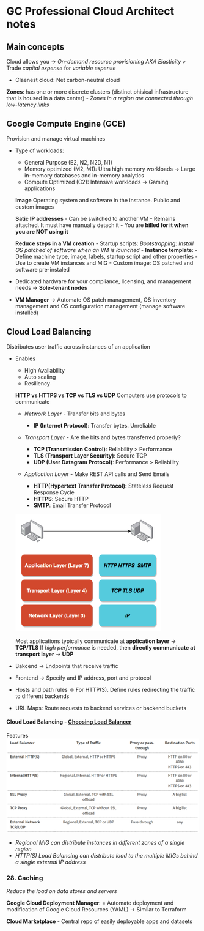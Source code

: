 # GC Professional Cloud Architect notes

## Main concepts

Cloud allows you -> _On-demand resource provisioning AKA Elasticity_
    > Trade *capital expense* for *variable expense*
- Claenest cloud: Net carbon-neutral cloud

**Zones**: has one or more discrete clusters (distinct phisical infrastructure that is housed in a data center)
    - _Zones in a region are connected through low-latency links_

## Google Compute Engine (GCE)
Provision and manage virtual machines
- Type of workloads:
    - General Purpose (E2, N2, N2D, N1)
    - Memory optimized (M2, M1): Ultra high memory workloads -> Large in-memory databases and in-memory analytics
    - Compute Optimized (C2): Intensive workloads -> Gaming applications

    **Image**
    Operating system and software in the instance. Public and custom images

    **Satic IP addresses**
        - Can be switched to another VM
        - Remains attached. It must have manually detach it
        - You are **billed for it when you are NOT using it**

    **Reduce steps in a VM creation**
        - Startup scripts: _Bootstrapping: Install OS patched of software when an VM is launched_
        - **Instance template**: 
            - Define machine type, image, labels, startup script and other properties
            - Use to create VM instances and MIG
        - Custom image: OS patched and software pre-instaled

- Dedicated hardware for your compliance, licensing, and management needs -> **Sole-tenant nodes**
- **VM Manager** -> Automate OS patch management, OS inventory management and OS configuration management (manage software installed)

## Cloud Load Balancing
Distributes user traffic across instances of an application 

- Enables
    - High Availability
    - Auto scaling
    - Resiliency

    **HTTP vs HTTPS vs TCP vs TLS vs UDP**
    Computers use protocols to communicate

    - *Network Layer* - Transfer bits and bytes
        - **IP (Internet Protocol)**: Transfer bytes. Unreliable

    - *Transport Layer* - Are the bits and bytes transferred properly?
        - **TCP (Transmission Control)**: Reliability > Performance
        - **TLS (Transport Layer Security)**: Secure TCP
        - **UDP (User Datagram Protocol)**: Performance > Reliability

    - *Application Layer* - Make REST API calls and Send Emails
        - **HTTP(Hypertext Transfer Protocol):** Stateless Request Response Cycle
        - **HTTPS**: Secure HTTP
        - **SMTP**: Email Transfer Protocol

    ![Layers](Images/image.png)

    Most applications typically communicate at **application layer** -> **TCP/TLS**
    If *high performance* is needed, then **directly communicate at transport layer** -> **UDP**

- Bakcend -> Endpoints that receive traffic
- Frontend -> Specify and IP address, port and protocol
- Hosts and path rules -> For HTTP(S). Define rules redirecting the traffic to different backends
- URL Maps: Route requests to backend services or backend buckets

#### Cloud Load Balancing - [Choosing Load Balancer](https://cloud.google.com/load-balancing/images/choose-lb.svg)

Features
![alt text](Images/image-2.png)

- _Regional MIG can distribute instances in different zones of a single region_
- _HTTP(S) Load Balancing can distribute load to the multiple MIGs behind a single external IP address_

### 28. Caching
*Reduce the load on data stores and servers*


**Google Cloud Deployment Manager**:
    = Automate deployment and modification of Google Cloud Resources (YAML) -> Similar to Terraform

**Cloud Marketplace**
    - Central repo of easily deployable apps and datasets


